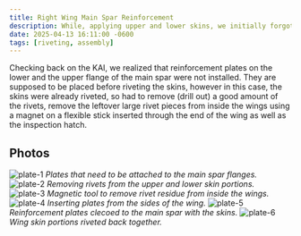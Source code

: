 ```yaml
---
title: Right Wing Main Spar Reinforcement
description: While, applying upper and lower skins, we initially forgot to add the reinforcement plates, so had to drill out a good amount of the rivets, and add the plates.
date: 2025-04-13 16:11:00 -0600
tags: [riveting, assembly]
---
```


Checking back on the KAI, we realized that reinforcement plates on the lower and the upper flange of the main spar were not installed. They are supposed to be placed before riveting the skins, however in this case, the skins were already riveted, so had to remove (drill out) a good amount of the rivets, remove the leftover large rivet pieces from inside the wings using a magnet on a flexible stick inserted through the end of the wing as well as the inspection hatch.

## Photos
![plate-1](/assets/img/posts/wing/right/spar-reinforcement-plate-1.jpg)
_Plates that need to be attached to the main spar flanges._
![plate-2](/assets/img/posts/wing/right/spar-reinforcement-plate-2.jpg)
_Removing rivets from the upper and lower skin portions._
![plate-3](/assets/img/posts/wing/right/spar-reinforcement-plate-3.jpg)
_Magnetic tool to remove rivet residue from inside the wings._
![plate-4](/assets/img/posts/wing/right/spar-reinforcement-plate-4.jpg)
_Inserting plates from the sides of the wing._
![plate-5](/assets/img/posts/wing/right/spar-reinforcement-plate-5.jpg)
_Reinforcement plates clecoed to the main spar with the skins._
![plate-6](/assets/img/posts/wing/right/spar-reinforcement-plate-6.jpg)
_Wing skin portions riveted back together._

